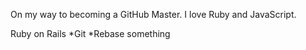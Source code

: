 On my way to becoming a GitHub Master. I love Ruby and JavaScript.

Ruby on Rails *Git *Rebase something
